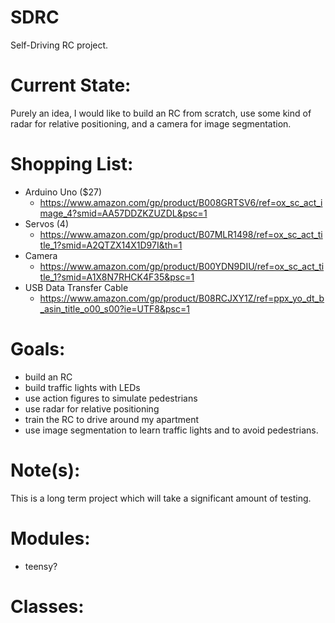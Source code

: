 # SDRC
Self-Driving RC project.

# Current State:
Purely an idea, I would like to build an RC from scratch, use some kind of radar for relative positioning, and a camera for image segmentation.

# Shopping List:
- Arduino Uno ($27)
  - https://www.amazon.com/gp/product/B008GRTSV6/ref=ox_sc_act_image_4?smid=AA57DDZKZUZDL&psc=1
- Servos (4)
  - https://www.amazon.com/gp/product/B07MLR1498/ref=ox_sc_act_title_1?smid=A2QTZX14X1D97I&th=1
- Camera
  - https://www.amazon.com/gp/product/B00YDN9DIU/ref=ox_sc_act_title_1?smid=A1X8N7RHCK4F35&psc=1
- USB Data Transfer Cable
  - https://www.amazon.com/gp/product/B08RCJXY1Z/ref=ppx_yo_dt_b_asin_title_o00_s00?ie=UTF8&psc=1

# Goals:
- build an RC
- build traffic lights with LEDs
- use action figures to simulate pedestrians
- use radar for relative positioning
- train the RC to drive around my apartment
- use image segmentation to learn traffic lights and to avoid pedestrians.

# Note(s):
This is a long term project which will take a significant amount of testing.

# Modules:
- teensy?

# Classes:
